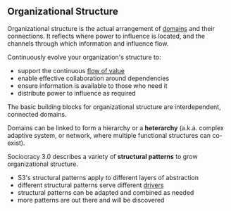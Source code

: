 ## Organizational Structure

Organizational structure is the actual arrangement of [domains](glossary:domain) and their connections. It reflects where power to influence is located, and the channels through which information and influence flow.

Continuously evolve your organization's structure to:

-   support the continuous [flow of value](glossary:flow-of-value)
-   enable effective collaboration around dependencies
-   ensure information is available to those who need it
-   distribute power to influence as required

The basic building blocks for organizational structure are interdependent, connected domains.

Domains can be linked to form a hierarchy or a **heterarchy** (a.k.a. complex adaptive system, or network, where multiple functional structures can co-exist).

Sociocracy 3.0 describes a variety of **structural patterns** to grow organizational structure.

-   S3's structural patterns apply to different layers of abstraction
-   different structural patterns serve different [drivers](glossary:driver)
-   structural patterns can be adapted and combined as needed
-   more patterns are out there and will be discovered
